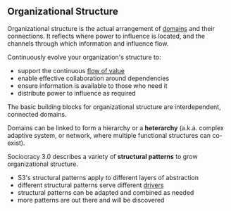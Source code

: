 ## Organizational Structure

Organizational structure is the actual arrangement of [domains](glossary:domain) and their connections. It reflects where power to influence is located, and the channels through which information and influence flow.

Continuously evolve your organization's structure to:

-   support the continuous [flow of value](glossary:flow-of-value)
-   enable effective collaboration around dependencies
-   ensure information is available to those who need it
-   distribute power to influence as required

The basic building blocks for organizational structure are interdependent, connected domains.

Domains can be linked to form a hierarchy or a **heterarchy** (a.k.a. complex adaptive system, or network, where multiple functional structures can co-exist).

Sociocracy 3.0 describes a variety of **structural patterns** to grow organizational structure.

-   S3's structural patterns apply to different layers of abstraction
-   different structural patterns serve different [drivers](glossary:driver)
-   structural patterns can be adapted and combined as needed
-   more patterns are out there and will be discovered
